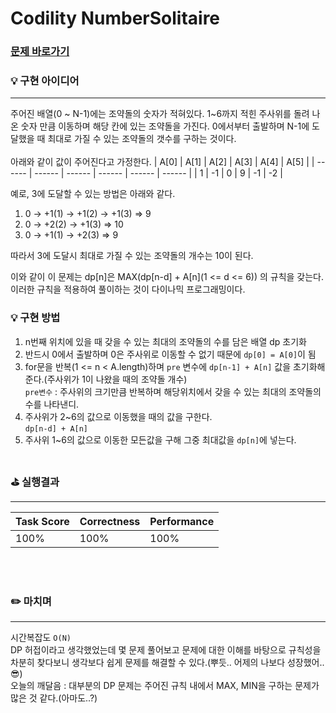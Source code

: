 # Codility NumberSolitaire
### [문제 바로가기](https://app.codility.com/programmers/lessons/17-dynamic_programming/number_solitaire/)

### 💡 구현 아이디어
--- 
주어진 배열(0 ~ N-1)에는 조약돌의 숫자가 적혀있다.
1~6까지 적힌 주사위를 돌려 나온 숫자 만큼 이동하며 해당 칸에 있는 조약돌을 가진다.
0에서부터 출발하며 N-1에 도달했을 때 최대로 가질 수 있는 조약돌의 갯수를 구하는 것이다. <br/><br/>
아래와 같이 값이 주어진다고 가정한다.
| A[0] | A[1] | A[2] | A[3] | A[4] | A[5] |
| ------ | ------ | ------ | ------ | ------ | ------ |
|  1 | -1 | 0 | 9 | -1 | -2 |

예로, 3에 도달할 수 있는 방법은 아래와 같다.
1. 0 -> +1(1) -> +1(2) -> +1(3) => 9
2. 0 -> +2(2) -> +1(3) => 10
3. 0 -> +1(1) -> +2(3) => 9

따라서 3에 도달시 최대로 가질 수 있는 조약돌의 개수는 10이 된다.

이와 같이 이 문제는 dp[n]은 MAX(dp[n-d] + A[n](1 <= d <= 6)) 의 규칙을 갖는다. 이러한 규칙을 적용하여 풀이하는 것이 다이나믹 프로그래밍이다.

### 💡 구현 방법
1. n번째 위치에 있을 때 갖을 수 있는 최대의 조약돌의 수를 담은 배열 dp 초기화
2. 반드시 0에서 출발하며 0은 주사위로 이동할 수 없기 때문에 `dp[0] = A[0]`이 됨
3. for문을 반복(1 <= n < A.length)하며 `pre` 변수에 `dp[n-1] + A[n]` 값을 초기화해준다.(주사위가 1이 나왔을 때의 조약돌 개수)<br/> 
`pre변수` : 주사위의 크기만큼 반복하며 해당위치에서 갖을 수 있는 최대의 조약돌의 수를 나타낸디.
4. 주사위가 2~6의 값으로 이동했을 때의 값을 구한다.<br/> 
`dp[n-d] + A[n]`
5. 주사위 1~6의 값으로 이동한 모든값을 구해 그중 최대값을 `dp[n]`에 넣는다.
<br/><br/>


### ⛳️ 실행결과
---
| Task Score | Correctness | Performance |
| ------ | ------ | ------ |
|  100% | 100% | 100% | 

 <br/><br/>


### ✏️ 마치며
---
시간복잡도 `O(N)` <br/>
DP 허접이라고 생각했었는데 몇 문제 풀어보고 문제에 대한 이해를 바탕으로 규칙성을 차분히 찾다보니 생각보다 쉽게 문제를 해결할 수 있다.(뿌듯.. 어제의 나보다 성장했어..😎) <br/>
오늘의 깨달음 : 대부분의 DP 문제는 주어진 규칙 내에서 MAX, MIN을 구하는 문제가 많은 것 같다.(아마도..?)
